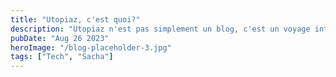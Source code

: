 ```yaml
---
title: "Utopiaz, c'est quoi?"
description: "Utopiaz n'est pas simplement un blog, c'est un voyage intellectuel et créatif qui réunit des esprits curieux et des passionnés de l'informatique, de la technologie et de l'humanité. Ici, nous croyons fermement que les rêves audacieux sont à la base de toutes les grandes avancées. Nous explorons des concepts qui autrefois semblaient irréalisables, fusionnant les idéaux utopiques avec les avancées les plus récentes de la science et de la technologie. Ensemble, nous plongeons dans les profondeurs de la cyber-utopie, explorant comment les avancées numériques peuvent transcender les barrières et les divisions pour créer un monde plus connecté et inclusif. [...]"
pubDate: "Aug 26 2023"
heroImage: "/blog-placeholder-3.jpg"
tags: ["Tech", "Sacha"]
---
```

